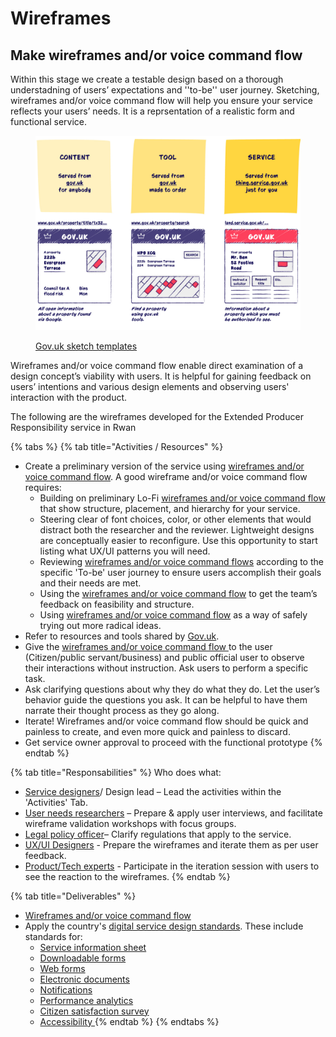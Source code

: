# Wireframes

## Make wireframes and/or voice command flow

Within this stage we create a testable design based on a thorough understadning of users’ expectations and ''to-be'' user journey. Sketching, wireframes and/or voice command flow will help you ensure your service reflects your users’ needs. It is a reprsentation of a realistic form and functional service.&#x20;

<figure><img src="../../.gitbook/assets/52.-Sketching,-wireframes,-voice-command-flow.jpg" alt=""><figcaption><p><a href="https://designnotes.blog.gov.uk/2014/05/22/gov-uk-sketching-templates/">Gov.uk sketch templates</a></p></figcaption></figure>

Wireframes and/or voice command flow enable direct examination of a design concept’s viability with users. It is helpful for gaining feedback on users’ intentions and various design elements and observing users' interaction with the product.&#x20;

The following are the wireframes developed for the Extended Producer Responsibility service in Rwan

{% tabs %}
{% tab title="Activities / Resources" %}
* Create a preliminary version of the service using [wireframes and/or voice command flow](../learning-and-exchange/artefacts.md#wireframes-and-or-voice-command-flow). A good wireframe and/or voice command flow requires:
  * Building on preliminary Lo-Fi [wireframes and/or voice command flow ](../learning-and-exchange/artefacts.md#wireframes-and-or-voice-command-flow)that show structure, placement, and hierarchy for your service. &#x20;
  * Steering clear of font choices, color, or other elements that would distract both the researcher and the reviewer. Lightweight designs are conceptually easier to reconfigure. Use this opportunity to start listing what UX/UI patterns you will need.&#x20;
  * Reviewing [wireframes and/or voice command flows](../learning-and-exchange/artefacts.md#wireframes-and-or-voice-command-flow) according to the specific 'To-be' user journey to ensure users accomplish their goals and their needs are met.&#x20;
  * Using the [wireframes and/or voice command flow](../learning-and-exchange/artefacts.md#wireframes-and-or-voice-command-flow) to get the team’s feedback on feasibility and structure.&#x20;
  * Using [wireframes and/or voice command flow](../learning-and-exchange/artefacts.md#wireframes-and-or-voice-command-flow) as a way of safely trying out more radical ideas.   &#x20;
* Refer to resources and tools shared by [Gov.uk](https://design-system.service.gov.uk/community/resources-and-tools/).
* Give the [wireframes and/or voice command flow ](../learning-and-exchange/artefacts.md#wireframes-and-or-voice-command-flow)to the user (Citizen/public servant/business) and public official user to observe their interactions without instruction. Ask users to perform a specific task.&#x20;
* Ask clarifying questions about why they do what they do. Let the user’s behavior guide the questions you ask. It can be helpful to have them narrate their thought process as they go along. &#x20;
* Iterate! Wireframes and/or voice command flow should be quick and painless to create, and even more quick and painless to discard.&#x20;
* Get service owner approval to proceed with the functional prototype &#x20;
{% endtab %}

{% tab title="Responsabilities" %}
Who does what:

* [Service designers](../annex/govstack-user-profiles-taxonomy.md#service-designer)/ Design lead – Lead the activities within the 'Activities' Tab.
* [User needs researchers](broken-reference) – Prepare & apply user interviews, and facilitate wireframe validation workshops with focus groups.&#x20;
* [Legal policy officer](../annex/govstack-user-profiles-taxonomy.md#legal-policy-officer)– Clarify regulations that apply to the service.
* [UX/UI Designers](broken-reference) - Prepare the wireframes and iterate them as per user feedback.
* [Product/Tech experts](../annex/govstack-user-profiles-taxonomy.md#back-end-developers) - Participate in the iteration session with users to see the reaction to the wireframes.
{% endtab %}

{% tab title="Deliverables" %}
* [Wireframes and/or voice command flow](../learning-and-exchange/artefacts.md#wireframes-and-or-voice-command-flow) &#x20;
* Apply the country's [digital service design standards](../3-terminology.md#digital-service-design-standard). These include standards for:
  * [Service information sheet](../3-terminology.md#information-service-sheets)
  * [Downloadable forms](../3-terminology.md#downloadable-forms)
  * [Web forms](../3-terminology.md#web-forms)
  * [Electronic documents](../3-terminology.md#electronic-documents)
  * [Notifications](../3-terminology.md#notifications)
  * [Performance analytics](../3-terminology.md#performance-analytics)
  * [Citizen satisfaction survey](../3-terminology.md#citizen-satisfaction-survey)
  * [Accessibility ](../3-terminology.md#accessibility)
{% endtab %}
{% endtabs %}
